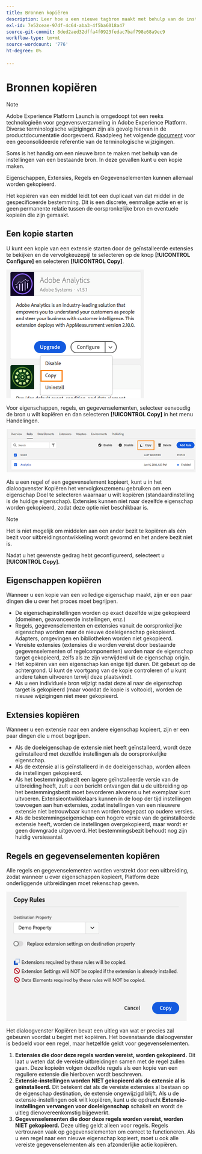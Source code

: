 ```yaml
---
title: Bronnen kopiëren
description: Leer hoe u een nieuwe tagbron maakt met behulp van de instellingen van een bestaande tagbron in Adobe Experience Platform.
exl-id: 7e52ceae-97df-4c64-aba3-4f5ba6018a47
source-git-commit: 8ded2aed32dffa4f0923fedac7baf798e68a9ec9
workflow-type: tm+mt
source-wordcount: '776'
ht-degree: 0%

---
```


# Bronnen kopiëren

>[!NOTE]
>
>Adobe Experience Platform Launch is omgedoopt tot een reeks technologieën voor gegevensverzameling in Adobe Experience Platform. Diverse terminologische wijzigingen zijn als gevolg hiervan in de productdocumentatie doorgevoerd. Raadpleeg het volgende [document](../../term-updates.md) voor een geconsolideerde referentie van de terminologische wijzigingen.

Soms is het handig om een nieuwe bron te maken met behulp van de instellingen van een bestaande bron. In deze gevallen kunt u een kopie maken.

Eigenschappen, Extensies, Regels en Gegevenselementen kunnen allemaal worden gekopieerd.

Het kopiëren van een middel leidt tot een duplicaat van dat middel in de gespecificeerde bestemming. Dit is een discrete, eenmalige actie en er is geen permanente relatie tussen de oorspronkelijke bron en eventuele kopieën die zijn gemaakt.

## Een kopie starten

U kunt een kopie van een extensie starten door de geïnstalleerde extensies te bekijken en de vervolgkeuzepijl te selecteren op de knop **[!UICONTROL Configure]** en selecteren **[!UICONTROL Copy]**.

![De extensie Analytics kopiëren](../../images/copy-initiate-extension.png)

Voor eigenschappen, regels, en gegevenselementen, selecteer eenvoudig de bron u wilt kopiëren en dan selecteren **[!UICONTROL Copy]** in het menu Handelingen.

![Mijn regel voor Analytics kopiëren](../../images/copy-initiate-rule.png)

Als u een regel of een gegevenselement kopieert, kunt u in het dialoogvenster Kopiëren het vervolgkeuzemenu gebruiken om een eigenschap Doel te selecteren waarnaar u wilt kopiëren (standaardinstelling is de huidige eigenschap). Extensies kunnen niet naar dezelfde eigenschap worden gekopieerd, zodat deze optie niet beschikbaar is.

>[!NOTE]
>
>Het is niet mogelijk om middelen aan een ander bezit te kopiëren als één bezit voor uitbreidingsontwikkeling wordt gevormd en het andere bezit niet is.

Nadat u het gewenste gedrag hebt geconfigureerd, selecteert u **[!UICONTROL Copy]**.

## Eigenschappen kopiëren

Wanneer u een kopie van een volledige eigenschap maakt, zijn er een paar dingen die u over het proces moet begrijpen.

* De eigenschapinstellingen worden op exact dezelfde wijze gekopieerd (domeinen, geavanceerde instellingen, enz.)
* Regels, gegevenselementen en extensies vanuit de oorspronkelijke eigenschap worden naar de nieuwe doeleigenschap gekopieerd.  Adapters, omgevingen en bibliotheken worden niet gekopieerd.
* Vereiste extensies (extensies die worden vereist door bestaande gegevenselementen of regelcomponenten) worden naar de eigenschap target gekopieerd, zelfs als ze zijn verwijderd uit de eigenschap origin.
* Het kopiëren van een eigenschap kan enige tijd duren.  Dit gebeurt op de achtergrond.  U kunt de voortgang van de kopie controleren of u kunt andere taken uitvoeren terwijl deze plaatsvindt.
* Als u een individuele bron wijzigt nadat deze al naar de eigenschap target is gekopieerd (maar voordat de kopie is voltooid), worden de nieuwe wijzigingen niet meer gekopieerd.

## Extensies kopiëren

Wanneer u een extensie naar een andere eigenschap kopieert, zijn er een paar dingen die u moet begrijpen.

* Als de doeleigenschap de extensie niet heeft geïnstalleerd, wordt deze geïnstalleerd met dezelfde instellingen als de oorspronkelijke eigenschap.
* Als de extensie al is geïnstalleerd in de doeleigenschap, worden alleen de instellingen gekopieerd.
* Als het bestemmingsbezit een lagere geïnstalleerde versie van de uitbreiding heeft, zult u een bericht ontvangen dat u de uitbreiding op het bestemmingsbezit moet bevorderen alvorens u het exemplaar kunt uitvoeren.  Extensieontwikkelaars kunnen in de loop der tijd instellingen toevoegen aan hun extensies, zodat instellingen van een nieuwere extensie niet betrouwbaar kunnen worden toegepast op oudere versies.
* Als de bestemmingseigenschap een hogere versie van de geïnstalleerde extensie heeft, worden de instellingen overgekopieerd, maar wordt er geen downgrade uitgevoerd.  Het bestemmingsbezit behoudt nog zijn huidig versieaantal.

## Regels en gegevenselementen kopiëren

Alle regels en gegevenselementen worden verstrekt door een uitbreiding, zodat wanneer u over eigenschappen kopieert, Platform deze onderliggende uitbreidingen moet rekenschap geven.

![Een regel kopiëren naar mijn demo-eigenschap](../../images/copy-rules-dialog1.png)

Het dialoogvenster Kopiëren bevat een uitleg van wat er precies zal gebeuren voordat u begint met kopiëren. Het bovenstaande dialoogvenster is bedoeld voor een regel, maar hetzelfde geldt voor gegevenselementen.

1. **Extensies die door deze regels worden vereist, worden gekopieerd.** Dit laat u weten dat de vereiste uitbreidingen samen met de regel zullen gaan.  Deze kopieën volgen dezelfde regels als een kopie van een reguliere extensie die hierboven wordt beschreven.
1. **Extensie-instellingen worden NIET gekopieerd als de extensie al is geïnstalleerd.** Dit betekent dat als de vereiste extensies al bestaan op de eigenschap destination, de extensie ongewijzigd blijft.  Als u de extensie-instellingen ook wilt kopiëren, kunt u de opdracht **Extensie-instellingen vervangen voor doeleigenschap** schakelt en wordt de uitleg dienovereenkomstig bijgewerkt.
1. **Gegevenselementen die door deze regels worden vereist, worden NIET gekopieerd.** Deze uitleg geldt alleen voor regels.  Regels vertrouwen vaak op gegevenselementen om correct te functioneren.  Als u een regel naar een nieuwe eigenschap kopieert, moet u ook alle vereiste gegevenselementen als een afzonderlijke actie kopiëren.
